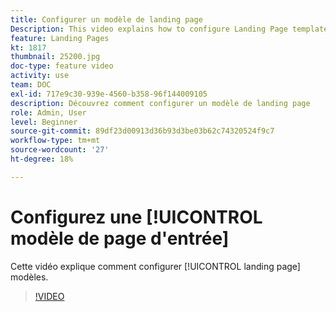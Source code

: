 ```yaml
---
title: Configurer un modèle de landing page
Description: This video explains how to configure Landing Page templates in Adobe Campaign Standard.
feature: Landing Pages
kt: 1817
thumbnail: 25200.jpg
doc-type: feature video
activity: use
team: DOC
exl-id: 717e9c30-939e-4560-b358-96f144009105
description: Découvrez comment configurer un modèle de landing page
role: Admin, User
level: Beginner
source-git-commit: 89df23d00913d36b93d3be03b62c74320524f9c7
workflow-type: tm+mt
source-wordcount: '27'
ht-degree: 18%

---
```


# Configurez une [!UICONTROL modèle de page d&#39;entrée]

Cette vidéo explique comment configurer [!UICONTROL landing page] modèles.

>[!VIDEO](https://video.tv.adobe.com/v/25200/?quality=12&learn=on)
